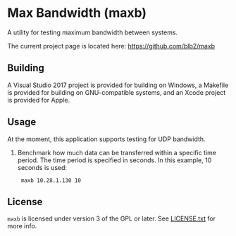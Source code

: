 Max Bandwidth (maxb)
====================
A utility for testing maximum bandwidth between systems.

The current project page is located here: <https://github.com/blb2/maxb>

Building
--------
A Visual Studio 2017 project is provided for building on Windows, a
Makefile is provided for building on GNU-compatible systems, and an Xcode
project is provided for Apple.

Usage
-----
At the moment, this application supports testing for UDP bandwidth.

1. Benchmark how much data can be transferred within a specific time period.
The time period is specified in seconds.  In this example, 10 seconds is used:

		maxb 10.28.1.130 10

License
-------
`maxb` is licensed under version 3 of the GPL or later. See [LICENSE.txt](LICENSE.txt) for more info.
